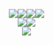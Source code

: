 
<div align="center"><img src="https://img.shields.io/badge/Twitter-1DA1F2?style=for-the-badge&logo=twitter&logoColor=white&link=https://twitter.com/_sambhavsaxena"><img src="https://img.shields.io/badge/Microsoft_Outlook-0078D4?style=for-the-badge&logo=microsoft-outlook&logoColor=white&link=mailto:sambhavsaxena02@gmail.com"><img src="https://img.shields.io/badge/LinkedIn-0077B5?style=for-the-badge&logo=linkedin&logoColor=white&link=https://www.linkedin.com/in/sambhav-saxena-411985152/"><img src="https://img.shields.io/badge/Instagram-E4405F?style=for-the-badge&logo=instagram&logoColor=white&link=https://www.instagram.com/xambhav/"></div>  
  
<div align="center"><img src="https://github-readme-stats.vercel.app/api?username=sambhavsaxena&theme=dark&count_private=true&show_icons=truehow_icons=true&hide_border=true"><img src="https://github-readme-streak-stats.herokuapp.com/?user=sambhavsaxena&theme=dark&hide_border=true"></div>
<div align="center"><img src="https://activity-graph.herokuapp.com/graph?username=sambhavsaxena&theme=gotham"></div>

